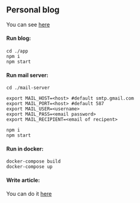 ## Personal blog

You can see [here](https://novavovikov.ru/) 

#### Run blog:
```shell script
cd ./app
npm i
npm start
```

#### Run mail server:
```shell script
cd ./mail-server

export MAIL_HOST=<host> #default smtp.gmail.com
export MAIL_PORT=<host> #default 587
export MAIL_USER=<username>
export MAIL_PASS=<email password>
export MAIL_RECIPIENT=<email of recipent>

npm i
npm start
```

#### Run in docker:
```shell script
docker-compose build
docker-compose up
```

#### Write article:
You can do it [here](app/articles)
